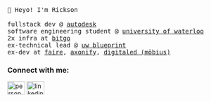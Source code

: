 <samp> 👋 Heyo! I'm Rickson </samp>
<br></br>
<samp>
  fullstack dev @ [autodesk](https://www.autodesk.com/company)
  <br>
  software engineering student @ [university of waterloo](https://uwaterloo.ca/future-students/programs/software-engineering)
  <br>
  2x infra at [bitgo](https://www.bitgo.com/)
  <br>
  ex-technical lead @ [uw blueprint](https://uwblueprint.org/)
  <br>
  ex-dev at [faire](https://www.faire.com/), [axonify](https://axonify.com/), [digitaled (möbius)](https://www.digitaled.com/)
</samp>

<h3 align="left">Connect with me:</h3>
<p align="left">
<a href="https://rixinyang.me" target="blank"><img align="center" src="https://cdn.jsdelivr.net/npm/simple-icons@5.12.0/icons/aboutdotme.svg" alt="personal-site" height="30" width="40" /></a>
<a href="https://linkedin.com/in/rixinyang" target="blank"><img align="center" src="https://cdn.jsdelivr.net/npm/simple-icons@3.0.1/icons/linkedin.svg" alt="linkedin" height="30" width="40"/></a>
</p>
